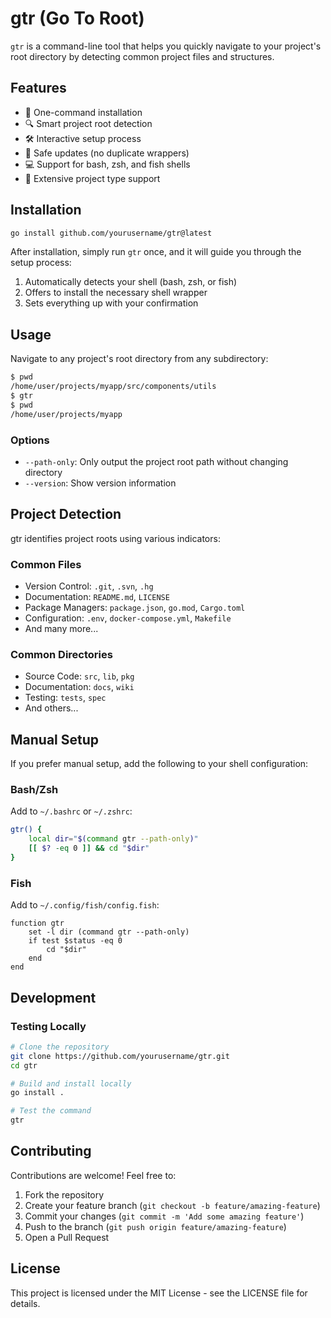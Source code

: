 # gtr (Go To Root)

`gtr` is a command-line tool that helps you quickly navigate to your project's root directory by detecting common project files and structures.

## Features

- 🚀 One-command installation
- 🔍 Smart project root detection
- 🛠️ Interactive setup process
- 🔄 Safe updates (no duplicate wrappers)
- 💻 Support for bash, zsh, and fish shells
- 📁 Extensive project type support

## Installation

```bash
go install github.com/yourusername/gtr@latest
```

After installation, simply run `gtr` once, and it will guide you through the setup process:

1. Automatically detects your shell (bash, zsh, or fish)
2. Offers to install the necessary shell wrapper
3. Sets everything up with your confirmation

## Usage

Navigate to any project's root directory from any subdirectory:

```bash
$ pwd
/home/user/projects/myapp/src/components/utils
$ gtr
$ pwd
/home/user/projects/myapp
```

### Options

- `--path-only`: Only output the project root path without changing directory
- `--version`: Show version information

## Project Detection

gtr identifies project roots using various indicators:

### Common Files

- Version Control: `.git`, `.svn`, `.hg`
- Documentation: `README.md`, `LICENSE`
- Package Managers: `package.json`, `go.mod`, `Cargo.toml`
- Configuration: `.env`, `docker-compose.yml`, `Makefile`
- And many more...

### Common Directories

- Source Code: `src`, `lib`, `pkg`
- Documentation: `docs`, `wiki`
- Testing: `tests`, `spec`
- And others...

## Manual Setup

If you prefer manual setup, add the following to your shell configuration:

### Bash/Zsh

Add to `~/.bashrc` or `~/.zshrc`:

```bash
gtr() {
    local dir="$(command gtr --path-only)"
    [[ $? -eq 0 ]] && cd "$dir"
}
```

### Fish

Add to `~/.config/fish/config.fish`:

```fish
function gtr
    set -l dir (command gtr --path-only)
    if test $status -eq 0
        cd "$dir"
    end
end
```

## Development

### Testing Locally

```bash
# Clone the repository
git clone https://github.com/yourusername/gtr.git
cd gtr

# Build and install locally
go install .

# Test the command
gtr
```

## Contributing

Contributions are welcome! Feel free to:

1. Fork the repository
2. Create your feature branch (`git checkout -b feature/amazing-feature`)
3. Commit your changes (`git commit -m 'Add some amazing feature'`)
4. Push to the branch (`git push origin feature/amazing-feature`)
5. Open a Pull Request

## License

This project is licensed under the MIT License - see the LICENSE file for details.
